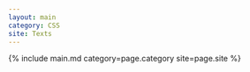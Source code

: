 ```yaml
---
layout: main
category: CSS
site: Texts
---
```

{% include main.md category=page.category site=page.site %}